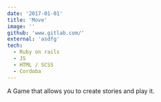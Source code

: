 ```yaml
---
date: '2017-01-01'
title: 'Move'
image: ''
github: 'www.gitlab.com/'
external: 'asdfg'
tech:
  - Ruby on rails
  - JS
  - HTML / SCSS
  - Cordoba
---
```


A Game that allows you to create stories and play it.
